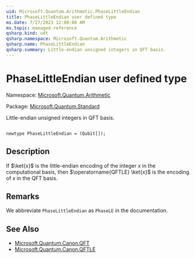 ```yaml
---
uid: Microsoft.Quantum.Arithmetic.PhaseLittleEndian
title: PhaseLittleEndian user defined type
ms.date: 7/27/2023 12:00:00 AM
ms.topic: managed-reference
qsharp.kind: udt
qsharp.namespace: Microsoft.Quantum.Arithmetic
qsharp.name: PhaseLittleEndian
qsharp.summary: Little-endian unsigned integers in QFT basis.
---
```


# PhaseLittleEndian user defined type

Namespace: [Microsoft.Quantum.Arithmetic](xref:Microsoft.Quantum.Arithmetic)

Package: [Microsoft.Quantum.Standard](https://nuget.org/packages/Microsoft.Quantum.Standard)


Little-endian unsigned integers in QFT basis.

```qsharp

newtype PhaseLittleEndian = (Qubit[]);
```



## Description

If $\ket{x}$ is the little-endian encoding of the integer$x$ in the computational basis,then $\operatorname{QFTLE} \ket{x}$ is the encoding of $x$ in the QFTbasis.

## Remarks

We abbreviate `PhaseLittleEndian` as `PhaseLE` in the documentation.

## See Also

- [Microsoft.Quantum.Canon.QFT](xref:Microsoft.Quantum.Canon.QFT)
- [Microsoft.Quantum.Canon.QFTLE](xref:Microsoft.Quantum.Canon.QFTLE)